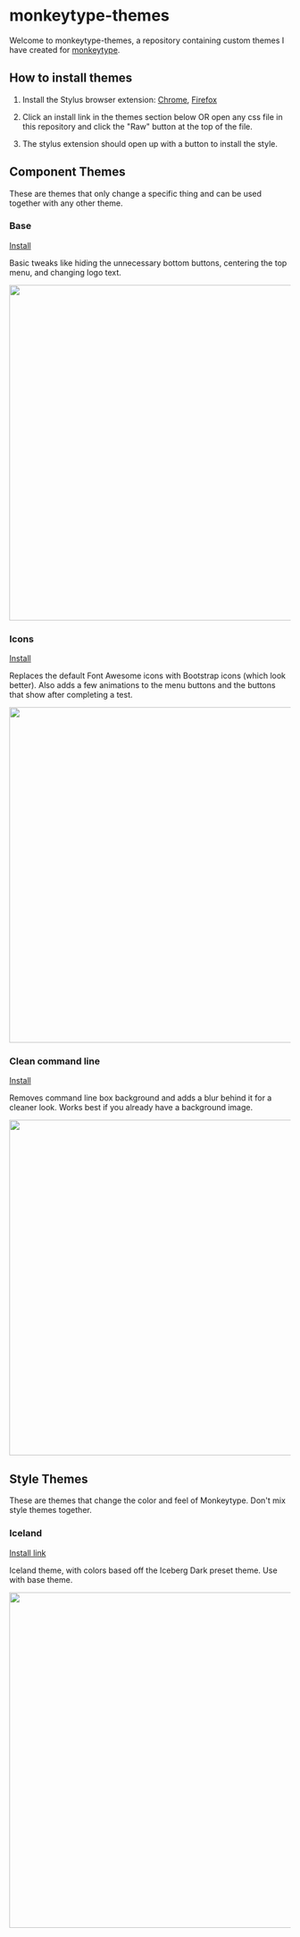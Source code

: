# monkeytype-themes

Welcome to monkeytype-themes, a repository containing custom  themes I have created for [monkeytype](https://monkeytype.com).

## How to install themes

1. Install the Stylus browser extension: [Chrome](https://chrome.google.com/webstore/detail/stylus/clngdbkpkpeebahjckkjfobafhncgmne?hl=en), [Firefox](https://addons.mozilla.org/en-US/firefox/addon/styl-us/)

2. Click an install link in the themes section below OR open any css file in this repository and click the "Raw" button at the top of the file.

3. The stylus extension should open up with a button to install the style.

## Component Themes

These are themes that only change a specific thing and can be used together with any other theme.

### Base

[Install](https://github.com/refact0r/monkeytype-themes/raw/main/base.user.css)

Basic tweaks like hiding the unnecessary bottom buttons, centering the top menu, and changing logo text.

<img width=600 src="https://user-images.githubusercontent.com/34758569/133004865-16617f82-fb29-47f4-b8a1-ee23f565eb74.png">

### Icons

[Install](https://github.com/refact0r/monkeytype-themes/raw/main/icons.user.css)

Replaces the default Font Awesome icons with Bootstrap icons (which look better). Also adds a few animations to the menu buttons and the buttons that show after completing a test.

<img width=600 src="https://user-images.githubusercontent.com/34758569/133005472-895d8a7c-ba79-4f9f-b478-ee1d11ac854a.png">

### Clean command line

[Install](https://github.com/refact0r/monkeytype-themes/raw/main/cleancommandline.user.css)

Removes command line box background and adds a blur behind it for a cleaner look. Works best if you already have a background image.

<img width=600 src="https://user-images.githubusercontent.com/34758569/133005516-75e0de7d-b192-4548-84b3-f413c0d95851.png">


## Style Themes

These are themes that change the color and feel of Monkeytype. Don't mix style themes together.

### Iceland

[Install link](https://github.com/refact0r/monkeytype-themes/raw/main/iceland.user.css)

Iceland theme, with colors based off the Iceberg Dark preset theme. Use with base theme.

<img width=600 src="https://user-images.githubusercontent.com/34758569/133005549-34133b1b-ccba-435f-ae1b-c1ae5aa85824.png">

